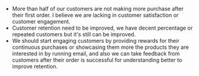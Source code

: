 * More than half of our customers are not making more purchase after their first order. I believe we are lacking in customer satisfaction or customer engagement.
* Customer retention need to be improved, we have decent percentage or repeated customers but it's still can be improved.
* We should start engaging customers by providing rewards for their continuous purchases or showcasing them more the products they are interested in by running email, and also we can take feedback from customers after their order is successful for understanding better to improve retention.

